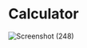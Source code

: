 # Calculator

![Screenshot (248)](https://user-images.githubusercontent.com/97075043/229339941-64523ccf-4911-4d53-8296-4e3320987387.png)

